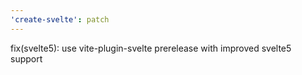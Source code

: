 ```yaml
---
'create-svelte': patch
---
```


fix(svelte5): use vite-plugin-svelte prerelease with improved svelte5 support

